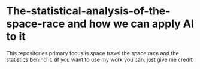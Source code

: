 # The-statistical-analysis-of-the-space-race and how we can apply AI to it 
This repositories primary focus is space travel the space race and the statistics behind it.
(if you want to use my work you can, just give me credit)
